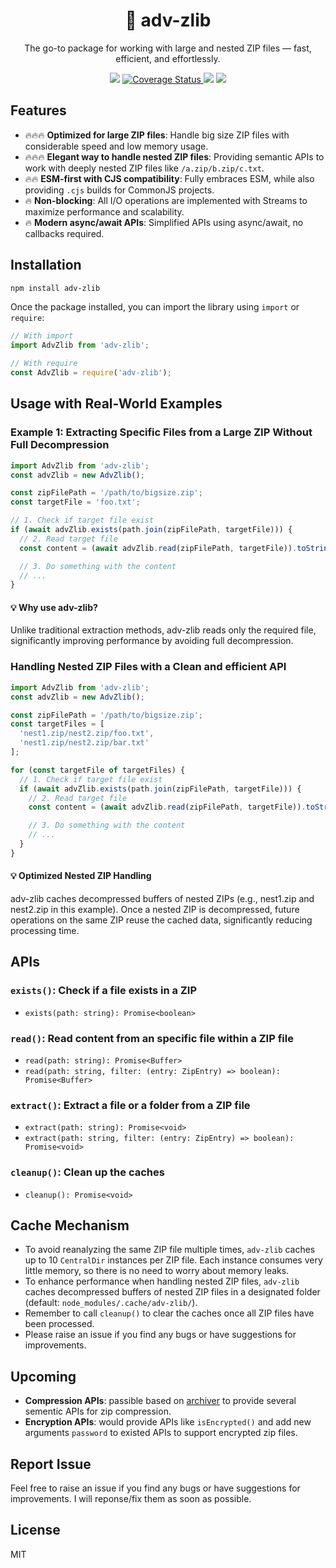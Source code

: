 <h1 align="center">
🚀 adv-zlib
</h1>

<p align="center">
The go-to package for working with large and nested ZIP files — fast, efficient, and effortlessly.
</p>

<div align="center">
  <a href="https://www.npmjs.com/package/adv-zlib"><img src="https://img.shields.io/npm/v/adv-zlib"></a>
  <a href="https://app.codecov.io/gh/daihere1993/adv-zlib/tree/main/projects">
    <img src="https://codecov.io/gh/daihere1993/adv-zlib/branch/main/graphs/badge.svg" alt="Coverage Status" />
  </a>
  <a href="https://github.com/daihere1993/adv-zlib/actions/workflows/ci.yml"><img src="https://github.com/daihere1993/adv-zlib/actions/workflows/ci.yml/badge.svg"></a>
  <a href="https://opensource.org/licenses/MIT"><img src="https://img.shields.io/badge/License-MIT-yellow.svg"></a>
</div>

## Features

- 🔥🔥🔥 **Optimized for large ZIP files**: Handle big size ZIP files with considerable speed and low memory usage.
- 🔥🔥🔥 **Elegant way to handle nested ZIP files**: Providing semantic APIs to work with deeply nested ZIP files like `/a.zip/b.zip/c.txt`.
- 🔥🔥 **ESM-first with CJS compatibility**: Fully embraces ESM, while also providing `.cjs` builds for CommonJS projects.
- 🔥 **Non-blocking**: All I/O operations are implemented with Streams to maximize performance and scalability.
- 🔥 **Modern async/await APIs**: Simplified APIs using async/await, no callbacks required.

## Installation

```bash
npm install adv-zlib
```

Once the package installed, you can import the library using `import` or `require`:
```typescript
// With import
import AdvZlib from 'adv-zlib';

// With require
const AdvZlib = require('adv-zlib');
```
## Usage with Real-World Examples
### Example 1: Extracting Specific Files from a Large ZIP Without Full Decompression

```typescript
import AdvZlib from 'adv-zlib';
const advZlib = new AdvZlib();

const zipFilePath = '/path/to/bigsize.zip';
const targetFile = 'foo.txt';

// 1. Check if target file exist
if (await advZlib.exists(path.join(zipFilePath, targetFile))) {
  // 2. Read target file
  const content = (await advZlib.read(zipFilePath, targetFile)).toString();

  // 3. Do something with the content
  // ...
}
```

#### 💡 Why use adv-zlib?
Unlike traditional extraction methods, adv-zlib reads only the required file, significantly improving performance by avoiding full decompression.

### Handling Nested ZIP Files with a Clean and efficient API

```typescript
import AdvZlib from 'adv-zlib';
const advZlib = new AdvZlib();

const zipFilePath = '/path/to/bigsize.zip';
const targetFiles = [
  'nest1.zip/nest2.zip/foo.txt',
  'nest1.zip/nest2.zip/bar.txt'
];

for (const targetFile of targetFiles) {
  // 1. Check if target file exist
  if (await advZlib.exists(path.join(zipFilePath, targetFile))) {
    // 2. Read target file
    const content = (await advZlib.read(zipFilePath, targetFile)).toString();

    // 3. Do something with the content
    // ...
  }
}
```

#### 💡 Optimized Nested ZIP Handling
adv-zlib caches decompressed buffers of nested ZIPs (e.g., nest1.zip and nest2.zip in this example). Once a nested ZIP is decompressed, future operations on the same ZIP reuse the cached data, significantly reducing processing time.


## APIs

### `exists()`: Check if a file exists in a ZIP
- `exists(path: string): Promise<boolean>`

### `read()`: Read content from an specific file within a ZIP file
- `read(path: string): Promise<Buffer>`
- `read(path: string, filter: (entry: ZipEntry) => boolean): Promise<Buffer>`

### `extract()`: Extract a file or a folder from a ZIP file
- `extract(path: string): Promise<void>`
- `extract(path: string, filter: (entry: ZipEntry) => boolean): Promise<void>`

### `cleanup()`: Clean up the caches
- `cleanup(): Promise<void>`

## Cache Mechanism
- To avoid reanalyzing the same ZIP file multiple times, `adv-zlib` caches up to 10 `CentralDir` instances per ZIP file. Each instance consumes very little memory, so there is no need to worry about memory leaks.
- To enhance performance when handling nested ZIP files, `adv-zlib` caches decompressed buffers of nested ZIP files in a designated folder (default: `node_modules/.cache/adv-zlib/`).
- Remember to call `cleanup()` to clear the caches once all ZIP files have been processed.
- Please raise an issue if you find any bugs or have suggestions for improvements.

## Upcoming
- **Compression APIs**: passible based on [archiver](https://github.com/archiverjs/node-archiver) to provide several sementic APIs for zip compression.
- **Encryption APIs**: would provide APIs like `isEncrypted()` and add new arguments `password` to existed APIs to support encrypted zip files.

## Report Issue
Feel free to raise an issue if you find any bugs or have suggestions for improvements. I will reponse/fix them as soon as possible.

## License
MIT
